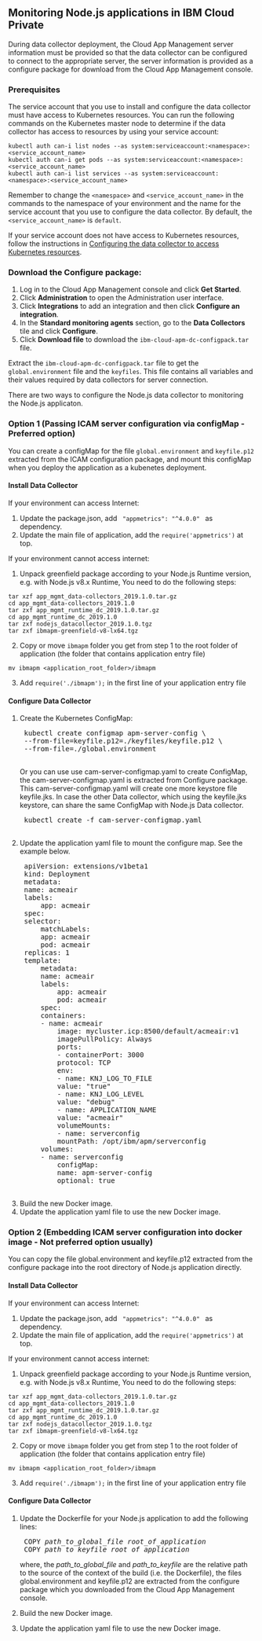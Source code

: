 ## Monitoring Node.js applications in IBM Cloud Private
During data collector deployment, the Cloud App Management server information must be provided so that the data collector can be configured to connect to the appropriate server, the server information is provided as a configure package for download from the Cloud App Management console.

### Prerequisites

The service account that you use to install and configure the data collector must have access to Kubernetes resources. You can run the following commands on the Kubernetes master node to determine if the data collector has access to resources by using your service account:

```
kubectl auth can-i list nodes --as system:serviceaccount:<namespace>:<service_account_name>
kubectl auth can-i get pods --as system:serviceaccount:<namespace>:<service_account_name>
kubectl auth can-i list services --as system:serviceaccount:<namespace>:<service_account_name>
```

Remember to change the `<namespace>` and `<service_account_name>` in the commands to the namespace of your environment and the name for the service account that you use to configure the data collector. By default, the `<service_account_name>` is `default`.

If your service account does not have access to Kubernetes resources, follow the instructions in [Configuring the data collector to access Kubernetes resources](nodejsdc_config_access.md).

### Download the Configure package:

1. Log in to the Cloud App Management console and click <b>Get Started</b>.
2. Click <b>Administration</b> to open the Administration user interface.
3. Click <b>Integrations</b> to add an integration and then click <b>Configure an integration</b>.
4. In the <b>Standard monitoring agents</b> section, go to the <b>Data Collectors</b> tile and click <b>Configure</b>.
5. Click <b>Download file</b> to download the `ibm-cloud-apm-dc-configpack.tar` file.

Extract the `ibm-cloud-apm-dc-configpack.tar` file to get the `global.environment` file and the `keyfiles`. This file contains all variables and their values required by data collectors for server connection.

There are two ways to configure the Node.js data collector to monitoring the Node.js applicaton.

### Option 1 (Passing ICAM server configuration via configMap - Preferred option)

You can create a configMap for the file `global.environment` and `keyfile.p12` extracted from the ICAM configuration package, and mount this configMap when you deploy the application as a kubenetes deployment.

#### Install Data Collector

If your environment can access Internet:

1. Update the package.json, add <code> "appmetrics": "^4.0.0" </code> as dependency.  
2. Update the main file of application, add the <code>require('appmetrics')</code> at top.  

If your environment cannot access internet:

1. Unpack greenfield package according to your Node.js Runtime version, e.g. with Node.js v8.x Runtime, You need to do the following steps:

```
tar xzf app_mgmt_data-collectors_2019.1.0.tar.gz
cd app_mgmt_data-collectors_2019.1.0
tar zxf app_mgmt_runtime_dc_2019.1.0.tar.gz
cd app_mgmt_runtime_dc_2019.1.0
tar zxf nodejs_datacollector_2019.1.0.tgz
tar zxf ibmapm-greenfield-v8-lx64.tgz
```
2. Copy or move `ibmapm` folder you get from step 1 to the root folder of application (the folder that contains application entry file)  
```
mv ibmapm <application_root_folder>/ibmapm
```
3. Add `require('./ibmapm');` in the first line of your application entry file  

#### Configure Data Collector

1. Create the Kubernetes ConfigMap:
    <pre>
    kubectl create configmap apm-server-config \
    --from-file=keyfile.p12=./keyfiles/keyfile.p12 \
    --from-file=./global.environment
    </pre>
    Or you can use use cam-server-configmap.yaml to create ConfigMap, the cam-server-configmap.yaml is extracted from Configure package. This cam-server-configmap.yaml will create one more keystore file keyfile.jks. In case the other Data collector, which using the keyfile.jks keystore, can share the same ConfigMap with Node.js Data collector.
    <pre>
    kubectl create -f cam-server-configmap.yaml
    </pre>
2. Update the application yaml file to mount the configure map. See the example below.
    <pre>
    apiVersion: extensions/v1beta1
    kind: Deployment
    metadata:
    name: acmeair
    labels:
        app: acmeair
    spec:
    selector:
        matchLabels:
        app: acmeair
        pod: acmeair
    replicas: 1
    template:
        metadata:
        name: acmeair
        labels:
            app: acmeair
            pod: acmeair
        spec:
        containers:
        - name: acmeair
            image: mycluster.icp:8500/default/acmeair:v1
            imagePullPolicy: Always
            ports:
            - containerPort: 3000
            protocol: TCP
            env:        
            - name: KNJ_LOG_TO_FILE
            value: "true"
            - name: KNJ_LOG_LEVEL
            value: "debug"
            - name: APPLICATION_NAME
            value: "acmeair"
            volumeMounts:
            - name: serverconfig
            mountPath: /opt/ibm/apm/serverconfig
        volumes:
        - name: serverconfig
            configMap:
            name: apm-server-config
            optional: true
    </pre>
3. Build the new Docker image.
4. Update the application yaml file to use the new Docker image.

### Option 2 (Embedding ICAM server configuration into docker image - Not preferred option usually)

You can copy the file global.environment and keyfile.p12 extracted from the configure package into the root directory of Node.js application directly.

#### Install Data Collector

If your environment can access Internet:

1. Update the package.json, add <code> "appmetrics": "^4.0.0" </code> as dependency.  
2. Update the main file of application, add the <code>require('appmetrics')</code> at top.  

If your environment cannot access internet: 

1. Unpack greenfield package according to your Node.js Runtime version, e.g. with Node.js v8.x Runtime, You need to do the following steps:

```
tar xzf app_mgmt_data-collectors_2019.1.0.tar.gz
cd app_mgmt_data-collectors_2019.1.0
tar zxf app_mgmt_runtime_dc_2019.1.0.tar.gz
cd app_mgmt_runtime_dc_2019.1.0
tar zxf nodejs_datacollector_2019.1.0.tgz
tar zxf ibmapm-greenfield-v8-lx64.tgz
```
2. Copy or move `ibmapm` folder you get from step 1 to the root folder of application (the folder that contains application entry file)
```
mv ibmapm <application_root_folder>/ibmapm
```
3. Add `require('./ibmapm');` in the first line of your application entry file  

#### Configure Data Collector

1. Update the Dockerfile for your Node.js application to add the following lines:
    <pre>
    COPY <i>path_to_global_file</i> <i>root_of_application</i>
    COPY <i>path_to_keyfile</i> <i>root_of_application</i></pre>
    where, the <i>path_to_global_file</i> and <i>path_to_keyfile</i> are the relative path to the source of the context of the build (i.e. the Dockerfile), the files global.environment and keyfile.p12 are extracted from the configure package which you downloaded from the Cloud App Management console.

2. Build the new Docker image.
3. Update the application yaml file to use the new Docker image.